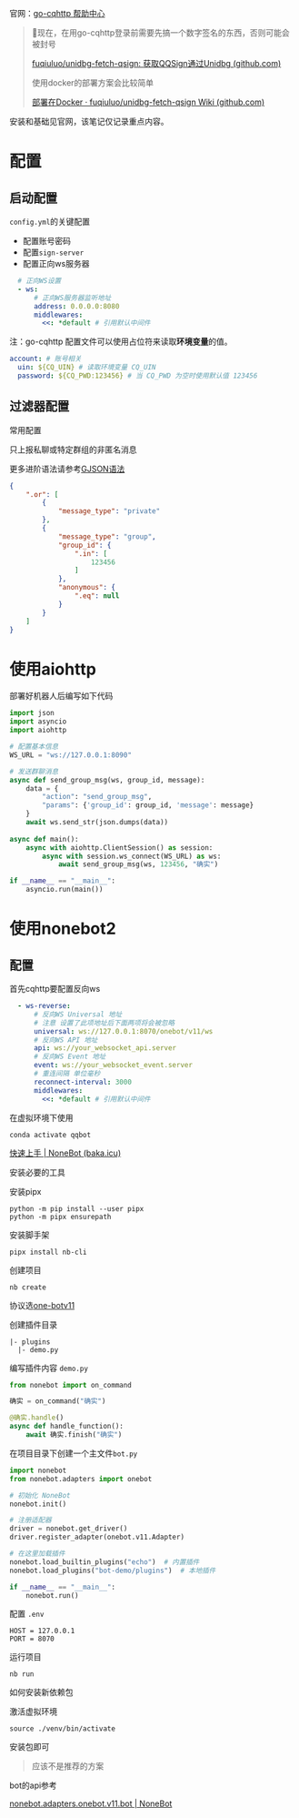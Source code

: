 官网：[go-cqhttp 帮助中心](https://docs.go-cqhttp.org/)

> 🚨现在，在用go-cqhttp登录前需要先搞一个数字签名的东西，否则可能会被封号
>
> [fuqiuluo/unidbg-fetch-qsign: 获取QQSign通过Unidbg (github.com)](https://github.com/fuqiuluo/unidbg-fetch-qsign)
>
> 使用docker的部署方案会比较简单
>
> [部署在Docker · fuqiuluo/unidbg-fetch-qsign Wiki (github.com)](https://github.com/fuqiuluo/unidbg-fetch-qsign/wiki/部署在Docker)

安装和基础见官网，该笔记仅记录重点内容。

# 配置

## 启动配置

`config.yml`的关键配置

- 配置账号密码
- 配置`sign-server`
- 配置正向ws服务器

```yml
  # 正向WS设置
  - ws:
      # 正向WS服务器监听地址
      address: 0.0.0.0:8080
      middlewares:
        <<: *default # 引用默认中间件
```

注：go-cqhttp 配置文件可以使用占位符来读取**环境变量**的值。

```yml
account: # 账号相关
  uin: ${CQ_UIN} # 读取环境变量 CQ_UIN
  password: ${CQ_PWD:123456} # 当 CQ_PWD 为空时使用默认值 123456
```

## 过滤器配置

常用配置

只上报私聊或特定群组的非匿名消息

更多进阶语法请参考[GJSON语法](https://github.com/tidwall/gjson/blob/master/SYNTAX.md)

```json
{
    ".or": [
        {
            "message_type": "private"
        },
        {
            "message_type": "group",
            "group_id": {
                ".in": [
                    123456
                ]
            },
            "anonymous": {
                ".eq": null
            }
        }
    ]
}
```



# 使用aiohttp

部署好机器人后编写如下代码

```python
import json
import asyncio
import aiohttp

# 配置基本信息
WS_URL = "ws://127.0.0.1:8090"

# 发送群聊消息
async def send_group_msg(ws, group_id, message):
    data = {
        "action": "send_group_msg",
        "params": {'group_id': group_id, 'message': message}
    }
    await ws.send_str(json.dumps(data))
    
async def main():
    async with aiohttp.ClientSession() as session:
        async with session.ws_connect(WS_URL) as ws:
            await send_group_msg(ws, 123456, "确实")

if __name__ == "__main__":
    asyncio.run(main())
```

# 使用nonebot2



## 配置

首先cqhttp要配置反向ws

```yml
  - ws-reverse:
      # 反向WS Universal 地址
      # 注意 设置了此项地址后下面两项将会被忽略
      universal: ws://127.0.0.1:8070/onebot/v11/ws
      # 反向WS API 地址
      api: ws://your_websocket_api.server
      # 反向WS Event 地址
      event: ws://your_websocket_event.server
      # 重连间隔 单位毫秒
      reconnect-interval: 3000
      middlewares:
        <<: *default # 引用默认中间件
```



在虚拟环境下使用

```
conda activate qqbot
```



[快速上手 | NoneBot (baka.icu)](https://nb2.baka.icu/docs/quick-start)

安装必要的工具

安装pipx

```
python -m pip install --user pipx
python -m pipx ensurepath
```

安装脚手架

```
pipx install nb-cli
```

创建项目

```
nb create
```

协议选[one-botv11](https://onebot.dev/)

创建插件目录

```
|- plugins
  |- demo.py
```

编写插件内容 `demo.py`

```python
from nonebot import on_command

确实 = on_command("确实")

@确实.handle()
async def handle_function():
    await 确实.finish("确实")
```



在项目目录下创建一个主文件`bot.py`

```python
import nonebot
from nonebot.adapters import onebot

# 初始化 NoneBot
nonebot.init()

# 注册适配器
driver = nonebot.get_driver()
driver.register_adapter(onebot.v11.Adapter)

# 在这里加载插件
nonebot.load_builtin_plugins("echo")  # 内置插件
nonebot.load_plugins("bot-demo/plugins")  # 本地插件

if __name__ == "__main__":
    nonebot.run()
```



配置 `.env`

```
HOST = 127.0.0.1
PORT = 8070
```

运行项目

```
nb run
```





如何安装新依赖包

激活虚拟环境

```
source ./venv/bin/activate	
```

安装包即可

> 应该不是推荐的方案



bot的api参考

[nonebot.adapters.onebot.v11.bot | NoneBot](https://onebot.adapters.nonebot.dev/docs/api/v11/bot/#Bot-send_group_msg)

